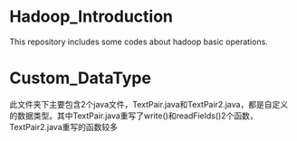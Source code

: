 # Hadoop_Introduction
This repository includes some codes about hadoop basic operations.

# Custom_DataType
此文件夹下主要包含2个java文件，TextPair.java和TextPair2.java，都是自定义的数据类型。其中TextPair.java重写了write()和readFields()2个函数，TextPair2.java重写的函数较多

